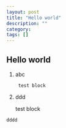 ```yaml
---
layout: post
title: "Hello world"
description: ""
category: 
tags: []
---
```


## Hello world

1. abc

        test block

2. ddd
    
    test block

`dddd`
